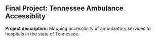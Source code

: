 ## Final Project: Tennessee Ambulance Accessiblity

**Project description:** Mapping accessiblity of ambulantory services to hospitals in the state of Tennessee.



